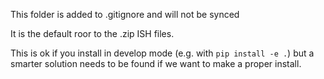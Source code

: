 This folder is added to .gitignore and will not be synced

It is the default roor to the .zip ISH files.

This is ok if you install in develop mode (e.g. with `pip install -e .`) but a smarter solution needs to be found if we want to make a proper install.